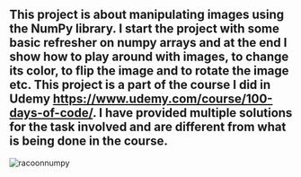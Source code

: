 ## This project is about manipulating images using the NumPy library. I start the project with some basic refresher on numpy arrays and at the end I show how to play around with images, to change its color, to flip the image and to rotate the image etc. This project is a part of the course I did in Udemy https://www.udemy.com/course/100-days-of-code/. I have provided multiple solutions for the task involved and are different from what is being done in the course.

![racoonnumpy](https://github.com/Dorcatz123/NumPy-image-analysis/assets/120886051/61c70571-a712-4897-b465-60a47de3c924)
